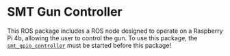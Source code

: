 # SMT Gun Controller


This ROS package includes a ROS node designed to operate on a Raspberry Pi 4b, allowing the user to control the gun. To use this package, the [`smt_gpio_controller`](../smt_gpio_controller/README.md) must be started before this package!
